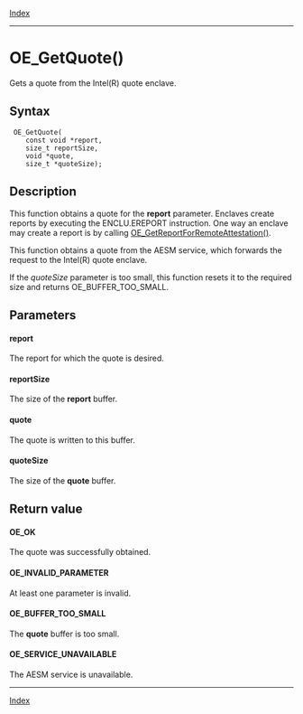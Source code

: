 [Index](index.md)

---
# OE_GetQuote()

Gets a quote from the Intel(R) quote enclave.

## Syntax

     OE_GetQuote(
        const void *report,
        size_t reportSize,
        void *quote,
        size_t *quoteSize);
## Description 

This function obtains a quote for the **report** parameter. Enclaves create reports by executing the ENCLU.EREPORT instruction. One way an enclave may create a report is by calling [OE_GetReportForRemoteAttestation()](enclave_8h_ab4b70d7070180862df4e92b590fc941d_1ab4b70d7070180862df4e92b590fc941d.md).

This function obtains a quote from the AESM service, which forwards the request to the Intel(R) quote enclave.

If the *quoteSize* parameter is too small, this function resets it to the required size and returns OE_BUFFER_TOO_SMALL.



## Parameters

#### report

The report for which the quote is desired.

#### reportSize

The size of the **report** buffer.

#### quote

The quote is written to this buffer.

#### quoteSize

The size of the **quote** buffer.

## Return value

#### OE_OK

The quote was successfully obtained.

#### OE_INVALID_PARAMETER

At least one parameter is invalid.

#### OE_BUFFER_TOO_SMALL

The **quote** buffer is too small.

#### OE_SERVICE_UNAVAILABLE

The AESM service is unavailable.

---
[Index](index.md)

